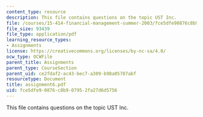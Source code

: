 ```yaml
---
content_type: resource
description: This file contains questions on the topic UST Inc.
file: /courses/15-414-financial-management-summer-2003/fce5dfe90876c8b907952fa27d6d5756_assignment6.pdf
file_size: 93439
file_type: application/pdf
learning_resource_types:
- Assignments
license: https://creativecommons.org/licenses/by-nc-sa/4.0/
ocw_type: OCWFile
parent_title: Assignments
parent_type: CourseSection
parent_uid: ce2fdaf2-ac43-bec7-a309-b98a05787abf
resourcetype: Document
title: assignment6.pdf
uid: fce5dfe9-0876-c8b9-0795-2fa27d6d5756
---
```

This file contains questions on the topic UST Inc.
